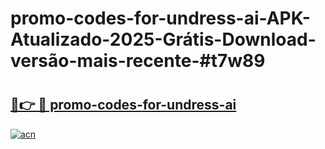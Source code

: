 # promo-codes-for-undress-ai-APK-Atualizado-2025-Grátis-Download-versão-mais-recente-#t7w89

# <h2><a href="https://ainizakaria.my?title=promo-codes-for-undress-ai&ref=22M">🔗👉 🔴 promo-codes-for-undress-ai</a></h2>

[![acn](https://github.com/user-attachments/assets/0f9c940e-d8b0-45ae-aac7-cd30a18b3e1c)](https://ainizakaria.my?title=promo-codes-for-undress-ai&ref=22M)

